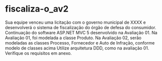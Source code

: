 # fiscaliza-o_av2
Sua equipe venceu uma licitação com o governo municipal de XXXX e desenvolverá o sistema de fiscalização do órgão de defesa do consumidor.   Continuação do software ASP.NET MVC 5 desenvolvido na Avaliação 01. Na Avaliação 01, foi modelada a classe Produto. Na Avaliação 02, serão modeladas as classes Processo, Fornecedor e Auto de Infração, conforme modelo de classes acima Utilize arquitetura DDD, como na avaliação 01.  Verifique os requisitos em anexo.
